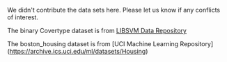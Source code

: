 We didn't contribute the data sets here. Please let us know if any conflicts of interest. 

The binary Covertype dataset is from [LIBSVM Data Repository](https://www.csie.ntu.edu.tw/~cjlin/libsvmtools/datasets/binary.html) 

The boston\_housing dataset is from [UCI Machine Learning Repository] (https://archive.ics.uci.edu/ml/datasets/Housing)
